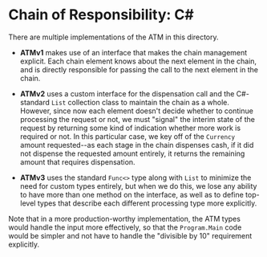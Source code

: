 # Chain of Responsibility: C#
There are multiple implementations of the ATM in this directory.

* **ATMv1** makes use of an interface that makes the chain management explicit. Each chain element knows about the next element in the chain, and is directly responsible for passing the call to the next element in the chain.

* **ATMv2** uses a custom interface for the dispensation call and the C#-standard `List` collection class to maintain the chain as a whole. However, since now each element doesn't decide whether to continue processing the request or not, we must "signal" the interim state of the request by returning some kind of indication whether more work is required or not. In this particular case, we key off of the `Currency` amount requested--as each stage in the chain dispenses cash, if it did not dispense the requested amount entirely, it returns the remaining amount that requires dispensation.

* **ATMv3** uses the standard `Func<>` type along with `List` to minimize the need for custom types entirely, but when we do this, we lose any ability to have more than one method on the interface, as well as to define top-level types that describe each different processing type more explicitly.

Note that in a more production-worthy implementation, the ATM types would handle the input more effectively, so that the `Program.Main` code would be simpler and not have to handle the "divisible by 10" requirement explicitly.

